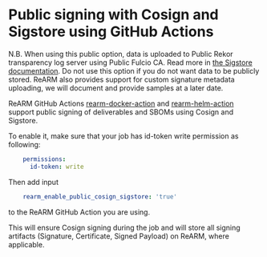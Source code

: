 # Public signing with Cosign and Sigstore using GitHub Actions

N.B. When using this public option, data is uploaded to Public Rekor transparency log server using Public Fulcio CA. Read more in [the Sigstore documentation](https://docs.sigstore.dev/logging/overview/). Do not use this option if you do not want data to be publicly stored. ReARM also provides support for custom signature metadata uploading, we will document and provide samples at a later date.

ReARM GitHub Actions [rearm-docker-action](https://github.com/relizaio/rearm-docker-action) and [rearm-helm-action](https://github.com/relizaio/rearm-helm-action) support public signing of deliverables and SBOMs using Cosign and Sigstore.

To enable it, make sure that your job has id-token write permission as following:

```yaml
    permissions:
      id-token: write
```

Then add input

```yaml
    rearm_enable_public_cosign_sigstore: 'true'
```

to the ReARM GitHub Action you are using.

This will ensure Cosign signing during the job and will store all signing artifacts (Signature, Certificate, Signed Payload) on ReARM, where applicable.
